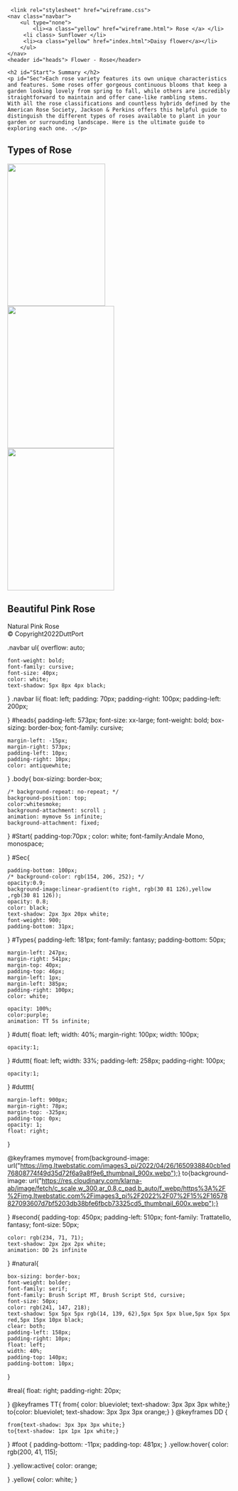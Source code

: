 <!DOCTYPE html>
<html lang="en">
<head>
    <meta charset="UTF-8">
    <meta http-equiv="X-UA-Compatible" content="IE=edge">
    <meta name="viewport" content="width=device-width, initial-scale=1.0">
    <title>Beautiful  Flowers</title>
   
     <link rel="stylesheet" href="wireframe.css">
    <nav class="navbar">
        <ul type="none"> 
            <li><a class="yellow" href="wireframe.html"> Rose </a> </li>
         <li class> Sunflower </li>
         <li><a class="yellow" href="index.html">Daisy flower</a></li>
        </ul>
    </nav>
    <header id="heads"> Flower - Rose</header>
    

    
</head>
<body class="body">

   
    <h2 id="Start"> Summary </h2>
    <p id="Sec">Each rose variety features its own unique characteristics and features. Some roses offer gorgeous continuous blooms that keep a garden looking lovely from spring to fall, while others are incredibly straightforward to maintain and offer cane-like rambling stems.
    With all the rose classifications and countless hybrids defined by the American Rose Society, Jackson & Perkins offers this helpful guide to distinguish the different types of roses available to plant in your garden or surrounding landscape. Here is the ultimate guide to exploring each one. .</p>

<h2 id="Types">Types of Rose </h2>
<section id="dutt"><img src="https://images.unsplash.com/photo-1619532839116-af15d051cd3e?ixlib=rb-4.0.3&ixid=MnwxMjA3fDB8MHxzZWFyY2h8MTV8fHJlZCUyMHJvc2V8ZW58MHx8MHx8&w=1000&q=80" width="220px" height="320px">   </section>
<section id="duttt"></section><img id="duttt" src="https://images.unsplash.com/photo-1559456964-a49e2f0cf0d3?ixlib=rb-4.0.3&ixid=MnwxMjA3fDB8MHxzZWFyY2h8Mnx8YmxhY2slMjByb3NlfGVufDB8fDB8fA%3D%3D&w=1000&q=80" width="240px" height="320px">
<section id="duttttt"></section><img id="dutttt" src="https://c1.wallpaperflare.com/preview/1011/579/634/rose-white-rose-flowers.jpg" width="240px" height="320px"alt=""> </section>


<h2 id="second">Beautiful Pink Rose  </h2>
<section id="natural"> Natural Pink Rose</section>
<section id="real"> <img id="real" src="https://c4.wallpaperflare.com/wallpaper/837/293/214/flower-rose-pink-rose-family-wallpaper-preview.jpg" alt=""></section>
<footer id="foot">&copy; Copyright2022DuttPort</footer>

    
</body>
</html>

.navbar ul{
    overflow: auto;
   
    font-weight: bold;
    font-family: cursive;
    font-size: 40px;
    color: white;
    text-shadow: 5px 8px 4px black;
}
.navbar li{
    float: left;
    padding: 70px;
    padding-right: 100px;
    padding-left: 200px;
    
}
#heads{
    padding-left: 573px;
    font-size: xx-large;
    font-weight: bold;
    box-sizing: border-box;
    font-family: cursive;
   
   
    margin-left: -15px;
    margin-right: 573px;
    padding-left: 10px;
    padding-right: 10px;
    color: antiquewhite;
}
.body{
    box-sizing: border-box;

    /* background-repeat: no-repeat; */
    background-position: top;
    color:whitesmoke;
    background-attachment: scroll ;
    animation: mymove 5s infinite;
    background-attachment: fixed;
    
    
    


}
#Start{ 
    padding-top:70px ;
    color: white;
    font-family:Andale Mono, monospace;

}
#Sec{ 
    
    padding-bottom: 100px;
    /* background-color: rgb(154, 206, 252); */
    opacity:0.9;
    background-image:linear-gradient(to right, rgb(30 81 126),yellow ,rgb(30 81 126));
    opacity: 0.8;
    color: black;
    text-shadow: 2px 3px 20px white;
    font-weight: 900;
    padding-bottom: 31px;
   

    

}
#Types{
    padding-left: 181px;
    font-family: fantasy;
    padding-bottom: 50px;
  
    margin-left: 247px;
    margin-right: 541px;
    margin-top: 40px;
    padding-top: 46px;
    margin-left: 1px;
    margin-left: 385px;
    padding-right: 100px;
    color: white;

    opacity: 100%;
    color:purple;
    animation: TT 5s infinite;
    
}
#dutt{
    float: left;
    width: 40%;
    margin-right: 100px;
    width: 100px;

    opacity:1;
  
    
}
#duttt{
    float: left;
    width: 33%;
    padding-left: 258px;
    padding-right: 100px;

    opacity:1;

}
#dutttt{
    
    margin-left: 900px;
    margin-right: 78px;
    margin-top: -325px;
    padding-top: 0px;
    opacity: 1;
    float: right;



}

@keyframes mymove{
    from{background-image: url("https://img.ltwebstatic.com/images3_pi/2022/04/26/1650938840cb1ed76808774f49d35d72f6a9a8f9e6_thumbnail_900x.webp");}
    to{background-image: url("https://res.cloudinary.com/klarna-ab/image/fetch/c_scale,w_300,ar_0.8,c_pad,b_auto/f_webp/https%3A%2F%2Fimg.ltwebstatic.com%2Fimages3_pi%2F2022%2F07%2F15%2F16578827093607d7bf5203db38bfe6fbcb73325cd5_thumbnail_600x.webp");}
    
    
}
#second{
    padding-top: 450px;
    padding-left: 510px;
    font-family: Trattatello, fantasy;
    font-size: 50px;
   
    
    color: rgb(234, 71, 71);
    text-shadow: 2px 2px 2px white;
    animation: DD 2s infinite

    
    
}
#natural{
   
    
    box-sizing: border-box;
    font-weight: bolder;
    font-family: serif;
    font-family: Brush Script MT, Brush Script Std, cursive;
    font-size: 50px;
    color: rgb(241, 147, 218);
    text-shadow: 5px 5px 5px rgb(14, 139, 62),5px 5px 5px blue,5px 5px 5px red,5px 15px 10px black;
    clear: both;
    padding-left: 158px;
    padding-right: 10px;
    float: left;
    width: 40%;
    padding-top: 140px;
    padding-bottom: 10px;
}

#real{
    float: right;
    padding-right: 20px;
    

}
@keyframes TT{
    from{ color: blueviolet; text-shadow: 3px 3px 3px white;}
    to{color: blueviolet; text-shadow: 3px 3px 3px orange;}
}
@keyframes DD {

    from{text-shadow: 3px 3px 3px white;}
    to{text-shadow: 1px 1px 1px white;}
    
}
#foot {
    padding-bottom: -11px;
    padding-top: 481px;
}
.yellow:hover{
    color: rgb(200, 41, 115);
    
}
.yellow:active{
    color: orange;
    
}
.yellow{
    color: white;
}
